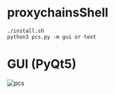 # proxychainsShell


```
./install.sh
python3 pcs.py -m gui or text
```

# GUI (PyQt5)

![pcs](https://user-images.githubusercontent.com/86805843/181652108-061203a7-bf5b-46f5-b644-d34ae9867e76.png)
